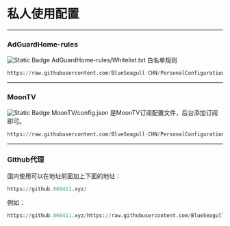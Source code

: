 # 私人使用配置
---
### AdGuardHome-rules
![Static Badge](https://img.shields.io/badge/AdGuardHome-blue?logo=adguard&logoColor=%236AA127&labelColor=white)
AdGuardHome-rules/Whitelist.txt 白名单规则
```python
https://raw.githubusercontent.com/BlueSeagull-CHN/PersonalConfiguration/refs/heads/main/AdGuardHome-rules/Whitelist.txt
```
---
### MoonTV
![Static Badge](https://img.shields.io/badge/MoonTV-blue?logo=moonrepo&logoColor=%23008FC7&labelColor=white)
MoonTV/config.json 是MoonTV订阅配置文件，后台添加订阅即可。
```python
https://raw.githubusercontent.com/BlueSeagull-CHN/PersonalConfiguration/refs/heads/main/MoonTV/config.json
```
---
### Github代理
国内使用可以在地址前面加上下面的地址：
```python
https://github.860411.xyz/
```
例如：
```python
https://github.860411.xyz/https://raw.githubusercontent.com/BlueSeagull-CHN/PersonalConfiguration/refs/heads/main/AdGuardHome-rules/Whitelist.txt
```
